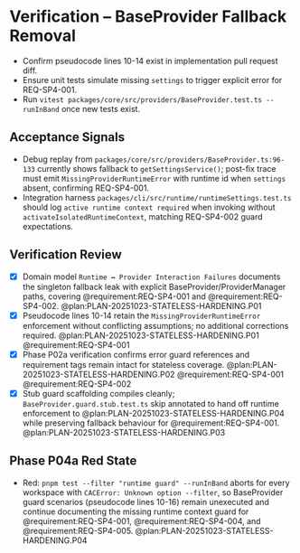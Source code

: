 # Verification – BaseProvider Fallback Removal

- Confirm pseudocode lines 10-14 exist in implementation pull request diff.
- Ensure unit tests simulate missing `settings` to trigger explicit error for REQ-SP4-001.
- Run `vitest packages/core/src/providers/BaseProvider.test.ts --runInBand` once new tests exist.

<!-- @plan:PLAN-20251023-STATELESS-HARDENING.P01 @requirement:REQ-SP4-001 @requirement:REQ-SP4-002 -->
## Acceptance Signals
- Debug replay from `packages/core/src/providers/BaseProvider.ts:96-133` currently shows fallback to `getSettingsService()`; post-fix trace must emit `MissingProviderRuntimeError` with runtime id when `settings` absent, confirming REQ-SP4-001.
- Integration harness `packages/cli/src/runtime/runtimeSettings.test.ts` should log `active runtime context required` when invoking without `activateIsolatedRuntimeContext`, matching REQ-SP4-002 guard expectations.

## Verification Review
- [x] Domain model `Runtime ↔ Provider Interaction Failures` documents the singleton fallback leak with explicit BaseProvider/ProviderManager paths, covering @requirement:REQ-SP4-001 and @requirement:REQ-SP4-002. @plan:PLAN-20251023-STATELESS-HARDENING.P01
- [x] Pseudocode lines 10-14 retain the `MissingProviderRuntimeError` enforcement without conflicting assumptions; no additional corrections required. @plan:PLAN-20251023-STATELESS-HARDENING.P01 @requirement:REQ-SP4-001
- [x] Phase P02a verification confirms error guard references and requirement tags remain intact for stateless coverage. @plan:PLAN-20251023-STATELESS-HARDENING.P02 @requirement:REQ-SP4-001 @requirement:REQ-SP4-002
- [x] Stub guard scaffolding compiles cleanly; `BaseProvider.guard.stub.test.ts` skip annotated to hand off runtime enforcement to @plan:PLAN-20251023-STATELESS-HARDENING.P04 while preserving fallback behaviour for @requirement:REQ-SP4-001. @plan:PLAN-20251023-STATELESS-HARDENING.P03

## Phase P04a Red State
- Red: `pnpm test --filter "runtime guard" --runInBand` aborts for every workspace with `CACError: Unknown option --filter`, so BaseProvider guard scenarios (pseudocode lines 10-16) remain unexecuted and continue documenting the missing runtime context guard for @requirement:REQ-SP4-001, @requirement:REQ-SP4-004, and @requirement:REQ-SP4-005. @plan:PLAN-20251023-STATELESS-HARDENING.P04
